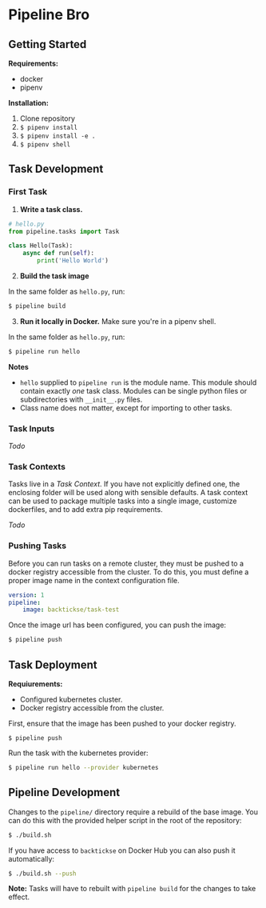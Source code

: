# Pipeline Bro

## Getting Started

**Requirements:**
- docker
- pipenv


**Installation:**
1. Clone repository
1. `$ pipenv install`
1. `$ pipenv install -e .`
1. `$ pipenv shell`

## Task Development

### First Task

1. **Write a task class.**

```python
# hello.py
from pipeline.tasks import Task

class Hello(Task):
    async def run(self):
        print('Hello World')
```

2. **Build the task image**

In the same folder as `hello.py`, run:

```bash
$ pipeline build
```

3. **Run it locally in Docker.** Make sure you're in a pipenv shell.

In the same folder as `hello.py`, run:

```bash
$ pipeline run hello
```

**Notes**
- `hello` supplied to `pipeline run` is the module name. This module should contain exactly *one* task class. Modules can be single python files or subdirectories with `__init__.py` files.
- Class name does not matter, except for importing to other tasks.

### Task Inputs

*Todo*

### Task Contexts

Tasks live in a *Task Context*. If you have not explicitly defined one, the enclosing folder will be used along with sensible defaults. A task context can be used to package multiple tasks into a single image, customize dockerfiles, and to add extra pip requirements.

*Todo*

### Pushing Tasks

Before you can run tasks on a remote cluster, they must be pushed to a docker registry accessible from the cluster. To do this, you must define a proper image name in the context configuration file.

```yaml
version: 1
pipeline:
    image: backtickse/task-test
```

Once the image url has been configured, you can push the image:

```bash
$ pipeline push
```

## Task Deployment

**Requiurements:**
- Configured kubernetes cluster.
- Docker registry accessible from the cluster.

First, ensure that the image has been pushed to your docker registry.

```
$ pipeline push
```

Run the task with the kubernetes provider:

```bash
$ pipeline run hello --provider kubernetes
```

## Pipeline Development

Changes to the `pipeline/` directory require a rebuild of the base image. You can do this with the provided helper script in the root of the repository:

```bash
$ ./build.sh
```

If you have access to `backtickse` on Docker Hub you can also push it automatically:

```bash
$ ./build.sh --push
```

**Note:** Tasks will have to rebuilt with `pipeline build` for the changes to take effect.
